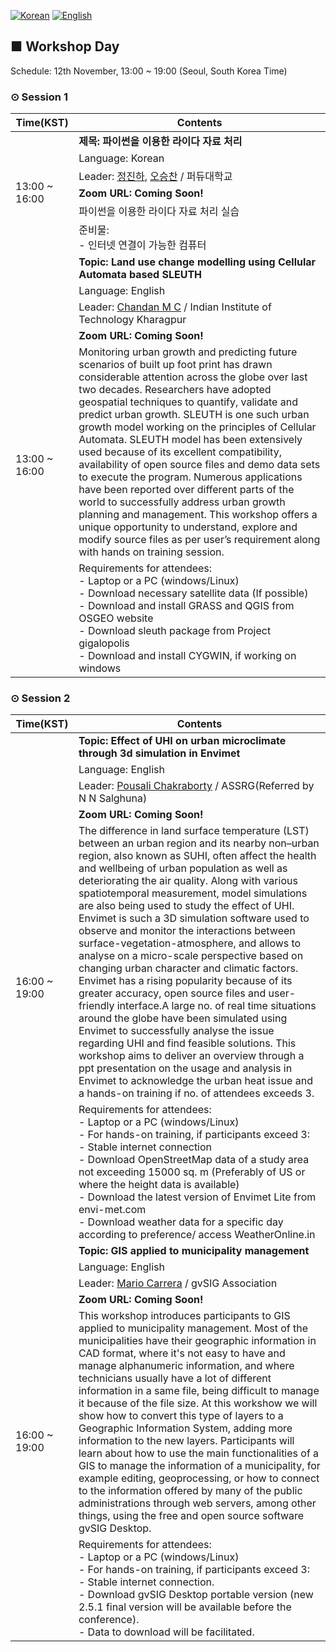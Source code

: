 [![Korean](https://img.shields.io/badge/language-Korean-blue.svg)](https://foss4g.osgeo.kr/)
[![English](https://img.shields.io/badge/language-English-orange.svg)](en)

## ■ Workshop Day
Schedule: 12th November, 13:00 ~ 19:00 (Seoul, South Korea Time)

### ⊙ Session 1
<table>
  <thead>
    <tr>
      <th>Time(KST)</th>
      <th>Contents</th>
    </tr>
  </thead>
  <tbody>
    <tr>
      <td rowspan=6>13:00 ~ 16:00</td>
      <td><b>제목: 파이썬을 이용한 라이다 자료 처리</b></td>
    </tr>
    <tr>
      <td>Language: Korean</td>
    </tr>
    <tr>
      <td>Leader: <a href="mailto:jinha@purdue.edu">정진하</a>, <a href="mailto:oh231@purdue.edu">오승찬</a> / 퍼듀대학교</td>
    </tr>
    <tr>
      <td><b>Zoom URL: Coming Soon!</b></td>
    </tr>
    <tr>
      <td>파이썬을 이용한 라이다 자료 처리 실습</td>
    </tr>
    <tr>
      <td>준비물:<br>
        - 인터넷 연결이 가능한 컴퓨터</td>
    </tr>
    <tr>
      <td rowspan=6>13:00 ~ 16:00</td>
      <td><b>Topic: Land use change modelling using Cellular Automata based SLEUTH</b></td>
    </tr>
    <tr>
      <td>Language: English</td>
    </tr>
    <tr>
      <td>Leader: <a href="mailto:chandan.gisnitk@gmail.com">Chandan M C</a> / Indian Institute of Technology Kharagpur</td>
    </tr>
    <tr>
      <td><b>Zoom URL: Coming Soon!</b></td>
    </tr>
    <tr>
      <td>Monitoring urban growth and predicting future scenarios of built up foot print has drawn considerable attention across the globe over last two decades. Researchers have adopted geospatial techniques to quantify, validate and predict urban growth. SLEUTH is one such urban growth model working on the principles of Cellular Automata.  SLEUTH model has been extensively used because of its excellent compatibility, availability of open source files and demo data sets to execute the program. Numerous applications have been reported over different parts of the world to successfully address urban growth planning and management. This workshop offers a unique opportunity to understand, explore and modify source files as per user’s requirement along with hands on training session.</td>
    </tr>
    <tr>
      <td>Requirements for attendees:<br>
          - Laptop or a PC (windows/Linux)<br>
          - Download necessary satellite data (If possible)<br> 
          - Download and install GRASS and QGIS from OSGEO website<br>
          - Download sleuth package from Project gigalopolis<br>
          - Download and install CYGWIN, if working on windows</td>
    </tr>
  </tbody>
</table>

### ⊙ Session 2

<table>
  <thead>
    <tr>
      <th>Time(KST)</th>
      <th>Contents</th>
    </tr>
  </thead>
  <tbody>
    <tr>
      <td rowspan=6>16:00 ~ 19:00</td>
      <td><b>Topic: Effect of UHI on urban microclimate through 3d simulation in Envimet</b></td> 
    </tr>
    <tr>
      <td>Language: English</td>
    </tr>
    <tr>
      <td>Leader: <a href="mailto:c.pousali@yahoo.in">Pousali Chakraborty</a> / ASSRG(Referred by N N Salghuna)</td>
    </tr>
    <tr>
      <td><b>Zoom URL: Coming Soon!</b></td>
    </tr>
    <tr>
      <td>The difference in land surface temperature (LST) between an urban region and its nearby non–urban region, also known as SUHI, often affect the health and wellbeing of urban population as well as deteriorating the air quality. Along with various spatiotemporal measurement, model simulations are also being used to study the effect of UHI. Envimet is such a 3D simulation software used to observe and monitor the interactions between surface-vegetation-atmosphere, and allows to analyse on a micro-scale perspective based on changing urban character and climatic factors. Envimet has a rising popularity because of its greater accuracy, open source files and user-friendly interface.A large no. of real time situations around the globe have been simulated using Envimet to successfully analyse the issue regarding UHI and find feasible solutions. This workshop aims to deliver an overview through a ppt presentation on the usage and analysis in Envimet to acknowledge the urban heat issue and a hands-on training if no. of attendees exceeds 3.</td>
    </tr>
    <tr>
      <td>Requirements for attendees:<br>
          - Laptop or a PC (windows/Linux)<br>
          - For hands-on training, if participants exceed 3:<br>
          - Stable internet connection<br>
          - Download OpenStreetMap data of a study area not exceeding 15000 sq. m (Preferably of US or where the height data is available)<br>
          - Download the latest version of Envimet Lite from envi-met.com<br>
          - Download weather data for a specific day according to preference/ access WeatherOnline.in</td>
    </tr>
    <tr>
      <td rowspan=6>16:00 ~ 19:00</td>
      <td><b>Topic: GIS applied to municipality management</b></td> 
    </tr>
    <tr>
      <td>Language: English</td>
    </tr>
    <tr>
      <td>Leader: <a href="mailto:mcarrera@gvsig.com">Mario Carrera</a> / gvSIG Association</td>
    </tr>
    <tr>
      <td><b>Zoom URL: Coming Soon!</b></td>
    </tr>
    <tr>
      <td>This workshop introduces participants to GIS applied to municipality management. 
      Most of the municipalities have their geographic information in CAD format, where it's not easy to have and manage alphanumeric information, and where technicians usually have a lot of different information in a same file, being difficult to manage it because of the file size. 
      At this workshow we will show how to convert this type of layers to a Geographic Information System, adding more information to the new layers. 
      Participants will learn about how to use the main functionalities of a GIS to manage the information of a municipality, for example editing, geoprocessing, or how to connect to the information offered by many of the public administrations through web servers, among other things, using the free and open source software gvSIG Desktop.</td>
    </tr>
    <tr>
      <td>Requirements for attendees:<br>
          - Laptop or a PC (windows/Linux)<br>
          - For hands-on training, if participants exceed 3: <br>
          - Stable internet connection. <br>
          - Download gvSIG Desktop portable version (new 2.5.1 final version will be available before the conference). <br>
          - Data to download will be facilitated. </td>
    </tr>
  </tbody>
</table>
